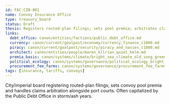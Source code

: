 ```yaml
---
id: FAC:CIN-001
name: Convoy Insurance Office
type: treasury_board
status: Draft
thesis: Registers routed-plan filings; sets pool premia; arbitrates claims with port courts; capitalized in crisis by the Debt Office.
links:
  debt_office: canon/entities/factions/public_debt_office.md
  currency: canon/current/goalpost/economy/currency_finance_c1800.md
  piracy: canon/current/goalpost/security/piracy_and_navies_c1800.md
  architect: canon/entities/people/maren_kllrian_quiet_helm.md
  premia_basis: canon/systems/climate/bright_sea_climate_old_song_green_rains.md
  political_ecology: canon/systems/governance/political_ecology_bright_sea.md
  procurement_fee_farms: canon/systems/governance/procurement_fee_farms_c700_1200.md
tags: [insurance, tariffs, convoys]
---
```


City/imperial board registering routed-plan filings; sets convoy pool premia and handles claims arbitration alongside port courts. Often capitalized by the Public Debt Office in storm/ash years.
